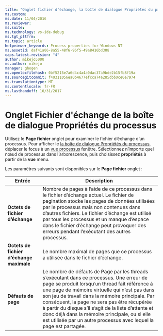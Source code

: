 ```yaml
---
title: "Onglet fichier d’échange, la boîte de dialogue Propriétés du processus | Documents Microsoft"
ms.custom: 
ms.date: 11/04/2016
ms.reviewer: 
ms.suite: 
ms.technology: vs-ide-debug
ms.tgt_pltfrm: 
ms.topic: article
helpviewer_keywords: Process properties for Windows NT
ms.assetid: daf41a06-8a55-48f6-95f5-49a8416bd308
caps.latest.revision: "4"
author: mikejo5000
ms.author: mikejo
manager: ghogen
ms.openlocfilehash: 0bf5215e7a6d4c4a4a0dac37a9bde2b15fb8f19a
ms.sourcegitcommit: f40311056ea0b4677efcca74a285dbb0ce0e7974
ms.translationtype: MT
ms.contentlocale: fr-FR
ms.lasthandoff: 10/31/2017
---
```

# <a name="page-file-tab-process-properties-dialog-box"></a>Onglet Fichier d'échange de la boîte de dialogue Propriétés du processus
Utilisez le **Page fichier** onglet pour examiner le fichier d’échange d’un processus. Pour afficher le [la boîte de dialogue Propriétés du processus](../debugger/process-properties-dialog-box.md), déplacer le focus à un [vue processus](../debugger/processes-view.md) fenêtre. Sélectionnez n’importe quel nœud de processus dans l’arborescence, puis choisissez **propriétés** à partir de la **vue** menu.  
  
 Les paramètres suivants sont disponibles sur le **Page fichier** onglet :  
  
|Entrée|Description|  
|-----------|-----------------|  
|**Octets de fichier d’échange**|Nombre de pages à l’aide de ce processus dans le fichier d’échange actuel. Le fichier de pagination stocke les pages de données utilisées par le processus mais non contenues dans d’autres fichiers. Le fichier d’échange est utilisé par tous les processus et un manque d’espace dans le fichier d’échange peut provoquer des erreurs pendant l’exécutant des autres processus.|  
|**Octets de fichier d’échange maximale**|Le nombre maximal de pages que ce processus a utilisée dans le fichier d’échange.|  
|**Défauts de page**|Le nombre de défauts de Page par les threads s’exécutant dans ce processus. Une erreur de page se produit lorsqu’un thread fait référence à une page de mémoire virtuelle qui n’est pas dans son jeu de travail dans la mémoire principale. Par conséquent, la page ne sera pas être récupérée à partir du disque s’il s’agit de la liste d’attente et donc déjà dans la mémoire principale, ou si elle est utilisée par un autre processus avec lequel la page est partagée.|